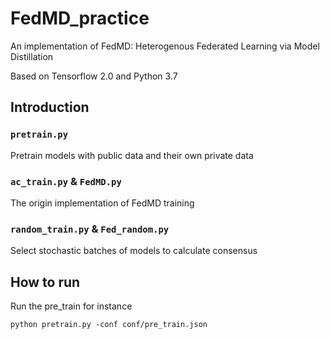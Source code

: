 # FedMD_practice
An implementation of FedMD: Heterogenous Federated Learning via Model Distillation

Based on Tensorflow 2.0 and Python 3.7

## Introduction

### `pretrain.py`

Pretrain models with public data and their own private data

### `ac_train.py` & `FedMD.py`

The origin implementation of FedMD training

### `random_train.py` & `Fed_random.py`

Select stochastic batches of models to calculate consensus

## How to run

Run the pre_train for instance

```shell
python pretrain.py -conf conf/pre_train.json
```

